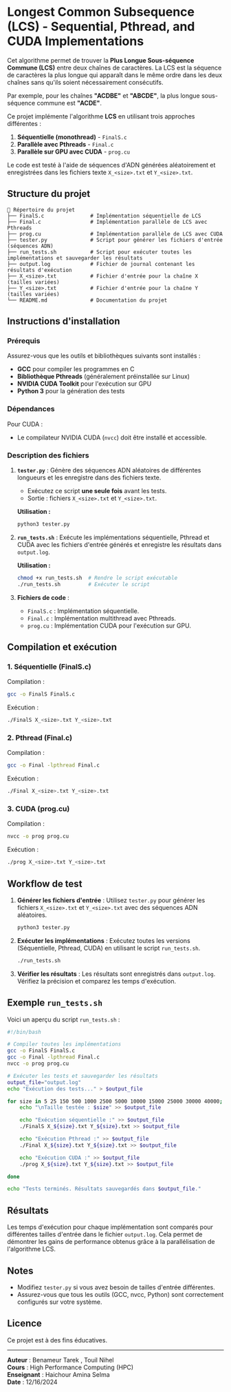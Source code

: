 # Longest Common Subsequence (LCS) - Sequential, Pthread, and CUDA Implementations

Cet algorithme permet de trouver la **Plus Longue Sous-séquence Commune (LCS)** entre deux chaînes de caractères. La LCS est la séquence de caractères la plus longue qui apparaît dans le même ordre dans les deux chaînes sans qu'ils soient nécessairement consécutifs. 

Par exemple, pour les chaînes **"ACDBE"** et **"ABCDE"**, la plus longue sous-séquence commune est **"ACDE"**.

Ce projet implémente l'algorithme **LCS** en utilisant trois approches différentes :
1. **Séquentielle (monothread)** - `FinalS.c`
2. **Parallèle avec Pthreads** - `Final.c`
3. **Parallèle sur GPU avec CUDA** - `prog.cu`

Le code est testé à l'aide de séquences d'ADN générées aléatoirement et enregistrées dans les fichiers texte `X_<size>.txt` et `Y_<size>.txt`.

## Structure du projet
```
📂 Répertoire du projet
├── FinalS.c               # Implémentation séquentielle de LCS
├── Final.c                # Implémentation parallèle de LCS avec Pthreads
├── prog.cu                # Implémentation parallèle de LCS avec CUDA
├── tester.py              # Script pour générer les fichiers d'entrée (séquences ADN)
├── run_tests.sh           # Script pour exécuter toutes les implémentations et sauvegarder les résultats
├── output.log             # Fichier de journal contenant les résultats d'exécution
├── X_<size>.txt           # Fichier d'entrée pour la chaîne X (tailles variées)
├── Y_<size>.txt           # Fichier d'entrée pour la chaîne Y (tailles variées)
└── README.md              # Documentation du projet
```

## Instructions d'installation

### Prérequis
Assurez-vous que les outils et bibliothèques suivants sont installés :
- **GCC** pour compiler les programmes en C
- **Bibliothèque Pthreads** (généralement préinstallée sur Linux)
- **NVIDIA CUDA Toolkit** pour l'exécution sur GPU
- **Python 3** pour la génération des tests

### Dépendances
Pour CUDA :
- Le compilateur NVIDIA CUDA (`nvcc`) doit être installé et accessible.

### Description des fichiers
1. **`tester.py`** : Génère des séquences ADN aléatoires de différentes longueurs et les enregistre dans des fichiers texte.
   - Exécutez ce script **une seule fois** avant les tests.
   - Sortie : fichiers `X_<size>.txt` et `Y_<size>.txt`.

   **Utilisation :**
   ```bash
   python3 tester.py
   ```

2. **`run_tests.sh`** : Exécute les implémentations séquentielle, Pthread et CUDA avec les fichiers d'entrée générés et enregistre les résultats dans `output.log`.
   
   **Utilisation :**
   ```bash
   chmod +x run_tests.sh  # Rendre le script exécutable
   ./run_tests.sh         # Exécuter le script
   ```

3. **Fichiers de code** :
   - `FinalS.c` : Implémentation séquentielle.
   - `Final.c` : Implémentation multithread avec Pthreads.
   - `prog.cu` : Implémentation CUDA pour l'exécution sur GPU.

## Compilation et exécution

### 1. Séquentielle (FinalS.c)
Compilation :
```bash
gcc -o FinalS FinalS.c
```
Exécution :
```bash
./FinalS X_<size>.txt Y_<size>.txt
```

### 2. Pthread (Final.c)
Compilation :
```bash
gcc -o Final -lpthread Final.c
```
Exécution :
```bash
./Final X_<size>.txt Y_<size>.txt
```

### 3. CUDA (prog.cu)
Compilation :
```bash
nvcc -o prog prog.cu
```
Exécution :
```bash
./prog X_<size>.txt Y_<size>.txt
```

## Workflow de test
1. **Générer les fichiers d'entrée** :
   Utilisez `tester.py` pour générer les fichiers `X_<size>.txt` et `Y_<size>.txt` avec des séquences ADN aléatoires.
   ```bash
   python3 tester.py
   ```

2. **Exécuter les implémentations** :
   Exécutez toutes les versions (Séquentielle, Pthread, CUDA) en utilisant le script `run_tests.sh`.
   ```bash
   ./run_tests.sh
   ```

3. **Vérifier les résultats** :
   Les résultats sont enregistrés dans `output.log`. Vérifiez la précision et comparez les temps d'exécution.

## Exemple `run_tests.sh`
Voici un aperçu du script `run_tests.sh` :
```bash
#!/bin/bash

# Compiler toutes les implémentations
gcc -o FinalS FinalS.c
gcc -o Final -lpthread Final.c
nvcc -o prog prog.cu

# Exécuter les tests et sauvegarder les résultats
output_file="output.log"
echo "Exécution des tests..." > $output_file

for size in 5 25 150 500 1000 2500 5000 10000 15000 25000 30000 40000; do
    echo "\nTaille testée : $size" >> $output_file

    echo "Exécution séquentielle :" >> $output_file
    ./FinalS X_${size}.txt Y_${size}.txt >> $output_file

    echo "Exécution Pthread :" >> $output_file
    ./Final X_${size}.txt Y_${size}.txt >> $output_file

    echo "Exécution CUDA :" >> $output_file
    ./prog X_${size}.txt Y_${size}.txt >> $output_file

done

echo "Tests terminés. Résultats sauvegardés dans $output_file."
```

## Résultats
Les temps d'exécution pour chaque implémentation sont comparés pour différentes tailles d'entrée dans le fichier `output.log`. Cela permet de démontrer les gains de performance obtenus grâce à la parallélisation de l'algorithme LCS.

## Notes
- Modifiez `tester.py` si vous avez besoin de tailles d'entrée différentes.
- Assurez-vous que tous les outils (GCC, nvcc, Python) sont correctement configurés sur votre système.

## Licence
Ce projet est à des fins éducatives.

---
**Auteur** : Benameur Tarek , Touil Nihel  
**Cours** : High Performance Computing (HPC)            
**Enseignant** : Haichour Amina Selma  
**Date** : 12/16/2024
